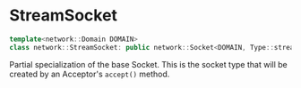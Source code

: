 # StreamSocket
```cpp
template<network::Domain DOMAIN>
class network::StreamSocket: public network::Socket<DOMAIN, Type::stream>;
```
Partial specialization of the base Socket.
This is the socket type that will be created by an Acceptor's `accept()` method.